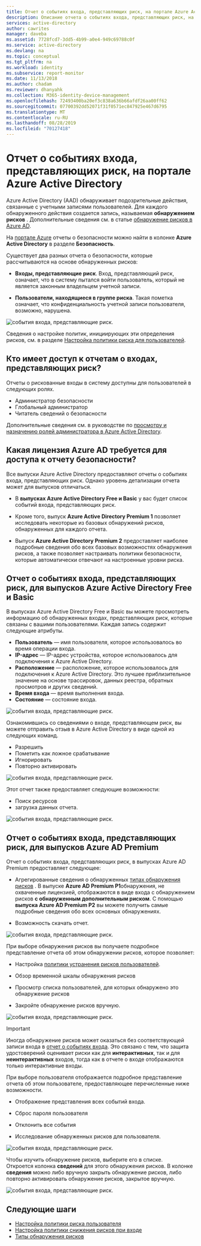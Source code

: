 ```yaml
---
title: Отчет о событиях входа, представляющих риск, на портале Azure Active Directory | Документация Майкрософт
description: Описание отчета о событиях входа, представляющих риск, на портале Azure Active Directory.
services: active-directory
author: cawrites
manager: daveba
ms.assetid: 7728fcd7-3dd5-4b99-a0e4-949c69788c0f
ms.service: active-directory
ms.devlang: na
ms.topic: conceptual
ms.tgt_pltfrm: na
ms.workload: identity
ms.subservice: report-monitor
ms.date: 11/13/2018
ms.author: chadam
ms.reviewer: dhanyahk
ms.collection: M365-identity-device-management
ms.openlocfilehash: 72493400ba20ef3c838a636b66afdf26aa00ff62
ms.sourcegitcommit: 07700392dd52071f31f0571ec847925e467d6795
ms.translationtype: MT
ms.contentlocale: ru-RU
ms.lasthandoff: 08/28/2019
ms.locfileid: "70127418"
---
```

# <a name="risky-sign-ins-report-in-the-azure-active-directory-portal"></a>Отчет о событиях входа, представляющих риск, на портале Azure Active Directory

Azure Active Directory (AAD) обнаруживает подозрительные действия, связанные с учетными записями пользователей. Для каждого обнаруженного действия создается запись, называемая **обнаружением рисков** . Дополнительные сведения см. в статье [обнаружение рисков в Azure AD](concept-risk-events.md). 

На [портале Azure](https://portal.azure.com) отчеты о безопасности можно найти в колонке **Azure Active Directory** в разделе **Безопасность**. 

Существует два разных отчета о безопасности, которые рассчитываются на основе обнаруженных рисков:

- **Входы, представляющие риск**. Вход, представляющий риск, означает, что в систему пытался войти пользователь, который не является законным владельцем учетной записи.

- **Пользователи, находящиеся в группе риска**. Такая пометка означает, что конфиденциальность учетной записи пользователя, возможно, нарушена. 

![события входа, представляющие риск.](./media/concept-risky-sign-ins/10.png)

Сведения о настройке политик, инициирующих эти определения рисков, см. в разделе [Настройка политики риска для пользователей](../identity-protection/howto-user-risk-policy.md).  

## <a name="who-can-access-the-risky-sign-ins-report"></a>Кто имеет доступ к отчетам о входах, представляющих риск?

Отчеты о рискованные входы в систему доступны для пользователей в следующих ролях.

- Администратор безопасности
- Глобальный администратор
- Читатель сведений о безопасности

Дополнительные сведения см. в руководстве по [просмотру и назначению ролей администратора в Azure Active Directory](https://docs.microsoft.com/azure/active-directory/users-groups-roles/directory-manage-roles-portal).

## <a name="what-azure-ad-license-do-you-need-to-access-a-security-report"></a>Какая лицензия Azure AD требуется для доступа к отчету безопасности?  

Все выпуски Azure Active Directory предоставляют отчеты о событиях входа, представляющих риск. Однако уровень детализации отчета может для выпусков отличаться. 

- В **выпусках Azure Active Directory Free и Basic** у вас будет список событий входа, представляющих риск. 

- Кроме того, выпуск **Azure Active Directory Premium 1** позволяет исследовать некоторые из базовых обнаружений рисков, обнаруженных для каждого отчета. 

- Выпуск **Azure Active Directory Premium 2** предоставляет наиболее подробные сведения обо всех базовых возможностях обнаружения рисков, а также позволяет настраивать политики безопасности, которые автоматически отвечают на настроенные уровни риска.

## <a name="risky-sign-ins-report-for-azure-ad-free-and-basic-edition"></a>Отчет о событиях входа, представляющих риск, для выпусков Azure Active Directory Free и Basic

В выпусках Azure Active Directory Free и Basic вы можете просмотреть информацию об обнаруженных входах, представляющих риск, которые связаны с вашими пользователями. Каждая запись содержит следующие атрибуты.

- **Пользователь** — имя пользователя, которое использовалось во время операции входа.
- **IP-адрес** — IP-адрес устройства, которое использовалось для подключения к Azure Active Directory.
- **Расположение** — расположение, которое использовалось для подключения к Azure Active Directory. Это лучшее приблизительное значение на основе трассировок, данных реестра, обратных просмотров и других сведений.
- **Время входа** — время выполнения входа.
- **Состояние** — состояние входа.

![события входа, представляющие риск.](./media/concept-risky-sign-ins/01.png)

Ознакомившись со сведениями о входе, представляющем риск, вы можете отправить отзыв в Azure Active Directory в виде одной из следующих команд.

- Разрешить
- Пометить как ложное срабатывание
- Игнорировать
- Повторно активировать

![события входа, представляющие риск.](./media/concept-risky-sign-ins/21.png)

Этот отчет также предоставляет следующие возможности:

- Поиск ресурсов
- загрузка данных отчета.

![события входа, представляющие риск.](./media/concept-risky-sign-ins/93.png)

## <a name="risky-sign-ins-report-for-azure-ad-premium-editions"></a>Отчет о событиях входа, представляющих риск, для выпусков Azure AD Premium

Отчет о событиях входа, представляющих риск, в выпусках Azure AD Premium предоставляет следующее:

- Агрегированные сведения о обнаруженных [типах обнаружения рисков](concept-risk-events.md) . В выпуске **Azure AD Premium P1**обнаружения, не охваченные лицензией, отображаются в виде входа с обнаружением рисков **с обнаруженным дополнительным риском**. С помощью **выпуска Azure AD Premium P2** вы можете получить самые подробные сведения обо всех основных обнаружениях.

- Возможность скачать отчет.

![события входа, представляющие риск.](./media/concept-risky-sign-ins/456.png)

При выборе обнаружения рисков вы получаете подробное представление отчета об этом обнаружении рисков, которое позволяет:

- Настройка [политики устранения рисков пользователей](../identity-protection/howto-user-risk-policy.md).  

- Обзор временной шкалы обнаружения рисков  

- Просмотр списка пользователей, для которых обнаружено это обнаружение рисков

- Закройте обнаружение рисков вручную. 

![события входа, представляющие риск.](./media/concept-risky-sign-ins/457.png)

> [!IMPORTANT]
> Иногда обнаружение рисков может оказаться без соответствующей записи входа в [отчет о событиях входа](concept-sign-ins.md). Это связано с тем, что защита удостоверений оценивает риски как для **интерактивных**, так и для **неинтерактивных** входов, тогда как в отчете о входе отображаются только интерактивные входы.

При выборе пользователя отображается подробное представление отчета об этом пользователе, предоставляющее перечисленные ниже возможности.

- Отображение представления всех событий входа.

- Сброс пароля пользователя

- Отклонить все события

- Исследование обнаруженных рисков для пользователя. 

![события входа, представляющие риск.](./media/concept-risky-sign-ins/324.png)

Чтобы изучить обнаружение рисков, выберите его в списке.  
Откроется колонка **сведений** для этого обнаружения рисков. В колонке **сведения** можно либо вручную закрыть обнаружение рисков, либо повторно активировать обнаружение рисков, закрытое вручную. 

![события входа, представляющие риск.](./media/concept-risky-sign-ins/325.png)

## <a name="next-steps"></a>Следующие шаги

- [Настройка политики риска пользователя](../identity-protection/howto-user-risk-policy.md)
- [Настройка политики снижения рисков при входе](../identity-protection/howto-user-risk-policy.md)
- [Типы обнаружения рисков](concept-risk-events.md)
